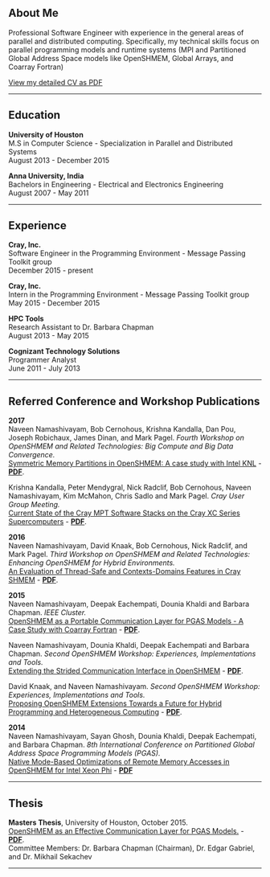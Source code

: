 ## About Me

Professional Software Engineer with experience in the general areas 
of parallel and distributed computing. Specifically, my technical 
skills focus on parallel programming models and runtime systems (MPI 
and Partitioned Global Address Space models like OpenSHMEM, Global 
Arrays, and Coarray Fortran)

[View my detailed CV as PDF](https://github.com/naveen-rn/naveen-rn.github.io/raw/master/cv/cv.pdf)

---

## Education

**University of Houston**  
M.S in Computer Science - Specialization in Parallel and Distributed Systems  
August 2013 - December 2015  

**Anna University, India**  
Bachelors in Engineering - Electrical and Electronics Engineering  
August 2007 - May 2011  

---

## Experience

**Cray, Inc.**  
Software Engineer in the Programming Environment - Message Passing Toolkit group  
December 2015 - present  

**Cray, Inc.**  
Intern in the Programming Environment - Message Passing Toolkit group  
May 2015 - December 2015  

**HPC Tools**  
Research Assistant to Dr. Barbara Chapman  
August 2013 - May 2015  

**Cognizant Technology Solutions**  
Programmer Analyst  
June 2011 - July 2013  

---

## Referred Conference and Workshop Publications

**2017**   
Naveen Namashivayam, Bob Cernohous, Krishna Kandalla, Dan Pou, Joseph Robichaux,
James Dinan, and Mark Pagel. _Fourth Workshop on OpenSHMEM and Related 
Technologies: Big Compute and Big Data Convergence._   
[Symmetric Memory Partitions in OpenSHMEM: A case study with Intel
KNL](http://www.csm.ornl.gov/workshops/openshmem2017/agenda.html) -
[**PDF**](https://github.com/naveen-rn/naveen-rn.github.io/raw/master/deck/osm17.pdf). 

Krishna Kandalla, Peter Mendygral, Nick Radclif, Bob Cernohous, Naveen
Namashivayam, Kim McMahon, Chris Sadlo and Mark Pagel. _Cray User Group 
Meeting._   
[Current State of the Cray MPT Software Stacks on the Cray XC Series 
Supercomputers](https://cug.org/proceedings/cug2017_proceedings/includes/files/pap125s2-file1.pdf) -
[**PDF**](https://cug.org/proceedings/cug2017_proceedings/includes/files/pap125s2-file2.pdf). 

**2016**  
Naveen Namashivayam, David Knaak, Bob Cernohous, Nick Radclif, and Mark Pagel.
_Third Workshop on OpenSHMEM and Related Technologies: Enhancing OpenSHMEM for
Hybrid Environments._   
[An Evaluation of Thread-Safe and Contexts-Domains Features in Cray
SHMEM](https://link.springer.com/chapter/10.1007/978-3-319-50995-2_11) - 
[**PDF**](http://www.csm.ornl.gov/workshops/openshmem2016/Presentations/P4_An_Evaluation_of_Thread-Safe_and_Contexts-Domains_Features_in_CraySHMEM.pdf). 

**2015**  
Naveen Namashivayam, Deepak Eachempati, Dounia Khaldi and Barbara Chapman.
_IEEE Cluster._  
[OpenSHMEM as a Portable Communication Layer for PGAS Models - A Case Study with
Coarray
Fortran](https://www.computer.org/csdl/proceedings/cluster/2015/6598/00/6598a438.pdf) - 
[**PDF**](https://github.com/naveen-rn/naveen-rn.github.io/raw/master/deck/cluster15.pdf). 

Naveen Namashivayam, Dounia Khaldi, Deepak Eachempati and Barbara Chapman.
_Second OpenSHMEM Workshop: Experiences, Implementations and Tools._   
[Extending the Strided Communication Interface in
OpenSHMEM](https://link.springer.com/chapter/10.1007/978-3-319-26428-8_1) -
[**PDF**](https://github.com/naveen-rn/naveen-rn.github.io/raw/master/deck/osm15.pdf). 

David Knaak, and Naveen Namashivayam. _Second OpenSHMEM Workshop: Experiences, 
Implementations and Tools._   
[Proposing OpenSHMEM Extensions Towards a Future for Hybrid Programming and 
Heterogeneous Computing](https://dl.acm.org/citation.cfm?id=2952638) -
[**PDF**](http://www.csm.ornl.gov/workshops/openshmem2015/documents/talk7_paper_cray_extensions.pdf).

**2014**  
Naveen Namashivayam, Sayan Ghosh, Dounia Khaldi, Deepak Eachempati, and Barbara
Chapman. _8th International Conference on Partitioned Global Address Space
Programming Models (PGAS)._   
[Native Mode-Based Optimizations of Remote Memory Accesses in OpenSHMEM for
Intel Xeon Phi](https://dl.acm.org/citation.cfm?id=2676881) -
[**PDF**](https://github.com/naveen-rn/naveen-rn.github.io/raw/master/deck/pgas14.pdf)

---

## Thesis
**Masters Thesis**, University of Houston, October 2015.   
[OpenSHMEM as an Effective Communication Layer for PGAS
Models.](https://www.researchgate.net/publication/297734774_OPENSHMEM_as_an_Effective_Communication_Layer_for_PGAS_Models) -
[**PDF**](https://github.com/naveen-rn/naveen-rn.github.io/raw/master/deck/ms-thesis.pdf).   
Committee Members: Dr. Barbara Chapman (Chairman), Dr. Edgar Gabriel, and
Dr. Mikhail Sekachev

---


